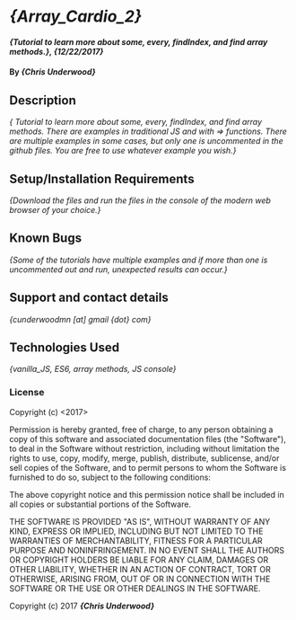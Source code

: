 # _{Array_Cardio_2}_

#### _{Tutorial to learn more about some, every, findIndex, and find array methods.}, {12/22/2017}_

#### By _**{Chris Underwood}**_

## Description

_{ Tutorial to learn more about some, every, findIndex, and find array methods. There are examples in traditional JS and with => functions. There are multiple examples in some cases, but only one is uncommented in the github files. You are free to use whatever example you wish.}_

## Setup/Installation Requirements

_{Download the files and run the files in the console of the modern web browser of your choice.}_

## Known Bugs

_{Some of the tutorials have multiple examples and if more than one is uncommented out and run, unexpected results can occur.}_

## Support and contact details

_{cunderwoodmn [at] gmail {dot} com}_

## Technologies Used

_{vanilla_JS, ES6, array methods, JS console}_

### License

Copyright (c) <2017> <Chris Underwood>

Permission is hereby granted, free of charge, to any person obtaining a copy of this software and associated documentation files (the "Software"), to deal in the Software without restriction, including without limitation the rights to use, copy, modify, merge, publish, distribute, sublicense, and/or sell copies of the Software, and to permit persons to whom the Software is furnished to do so, subject to the following conditions:

The above copyright notice and this permission notice shall be included in all copies or substantial portions of the Software.

THE SOFTWARE IS PROVIDED "AS IS", WITHOUT WARRANTY OF ANY KIND, EXPRESS OR IMPLIED, INCLUDING BUT NOT LIMITED TO THE WARRANTIES OF MERCHANTABILITY, FITNESS FOR A PARTICULAR PURPOSE AND NONINFRINGEMENT. IN NO EVENT SHALL THE AUTHORS OR COPYRIGHT HOLDERS BE LIABLE FOR ANY CLAIM, DAMAGES OR OTHER LIABILITY, WHETHER IN AN ACTION OF CONTRACT, TORT OR OTHERWISE, ARISING FROM, OUT OF OR IN CONNECTION WITH THE SOFTWARE OR THE USE OR OTHER DEALINGS IN THE SOFTWARE.

Copyright (c) 2017 **_{Chris Underwood}_**
